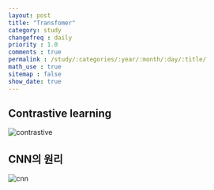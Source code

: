 ```yaml
---
layout: post
title: "Transfomer"
category: study
changefreq : daily
priority : 1.0
comments : true
permalink : /study/:categories/:year/:month/:day/:title/
math_use : true
sitemap : false
show_date: true
---
```


## Contrastive learning

![contrastive](https://user-images.githubusercontent.com/85778937/126675958-60623b04-00af-4281-af4e-c92413be226f.jpg)



## CNN의 원리

![cnn](https://user-images.githubusercontent.com/85778937/126675948-91bd7c68-3619-40ad-a640-3cd337988675.jpg)

